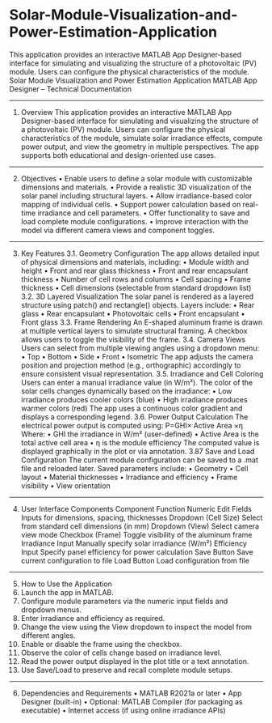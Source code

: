 # Solar-Module-Visualization-and-Power-Estimation-Application
This application provides an interactive MATLAB App Designer-based interface for simulating and visualizing the structure of a photovoltaic (PV) module. Users can configure the physical characteristics of the module.
Solar Module Visualization and Power Estimation Application
MATLAB App Designer – Technical Documentation
________________________________________
1. Overview
This application provides an interactive MATLAB App Designer-based interface for simulating and visualizing the structure of a photovoltaic (PV) module. Users can configure the physical characteristics of the module, simulate solar irradiance effects, compute power output, and view the geometry in multiple perspectives. The app supports both educational and design-oriented use cases.
________________________________________
2. Objectives
•	Enable users to define a solar module with customizable dimensions and materials.
•	Provide a realistic 3D visualization of the solar panel including structural layers.
•	Allow irradiance-based color mapping of individual cells.
•	Support power calculation based on real-time irradiance and cell parameters.
•	Offer functionality to save and load complete module configurations.
•	Improve interaction with the model via different camera views and component toggles.
________________________________________
3. Key Features
3.1. Geometry Configuration
The app allows detailed input of physical dimensions and materials, including:
•	Module width and height
•	Front and rear glass thickness
•	Front and rear encapsulant thickness
•	Number of cell rows and columns
•	Cell spacing
•	Frame thickness
•	Cell dimensions (selectable from standard dropdown list)
3.2. 3D Layered Visualization
The solar panel is rendered as a layered structure using patch() and rectangle() objects. Layers include:
•	Rear glass
•	Rear encapsulant
•	Photovoltaic cells
•	Front encapsulant
•	Front glass
3.3. Frame Rendering
An E-shaped aluminum frame is drawn at multiple vertical layers to simulate structural framing. A checkbox allows users to toggle the visibility of the frame.
3.4. Camera Views
Users can select from multiple viewing angles using a dropdown menu:
•	Top
•	Bottom
•	Side
•	Front
•	Isometric
The app adjusts the camera position and projection method (e.g., orthographic) accordingly to ensure consistent visual representation.
3.5. Irradiance and Cell Coloring
Users can enter a manual irradiance value (in W/m²). The color of the solar cells changes dynamically based on the irradiance:
•	Low irradiance produces cooler colors (blue)
•	High irradiance produces warmer colors (red)
The app uses a continuous color gradient and displays a corresponding legend.
3.6. Power Output Calculation
The electrical power output is computed using:
P=GHI× Active Area ×η 
Where:
•	GHI the irradiance in W/m² (user-defined)
•	Active Area  is the total active cell area
•	η is the module efficiency 
The computed value is displayed graphically in the plot or via annotation.
3.87 Save and Load Configuration
The current module configuration can be saved to a .mat file and reloaded later. Saved parameters include:
•	Geometry
•	Cell layout
•	Material thicknesses
•	Irradiance and efficiency
•	Frame visibility
•	View orientation
________________________________________
4. User Interface Components
Component	Function
Numeric Edit Fields	Inputs for dimensions, spacing, thicknesses
Dropdown (Cell Size)	Select from standard cell dimensions (in mm)
Dropdown (View)	Select camera view mode
Checkbox (Frame)	Toggle visibility of the aluminum frame
Irradiance Input	Manually specify solar irradiance (W/m²)
Efficiency Input	Specify panel efficiency for power calculation
Save Button	Save current configuration to file
Load Button	Load configuration from file
________________________________________
5. How to Use the Application
1.	Launch the app in MATLAB.
2.	Configure module parameters via the numeric input fields and dropdown menus.
3.	Enter irradiance and efficiency as required.
4.	Change the view using the View dropdown to inspect the model from different angles.
5.	Enable or disable the frame using the checkbox.
6.	Observe the color of cells change based on irradiance level.
7.	Read the power output displayed in the plot title or a text annotation.
8.	Use Save/Load to preserve and recall complete module setups.
________________________________________
6. Dependencies and Requirements
•	MATLAB R2021a or later
•	App Designer (built-in)
•	Optional: MATLAB Compiler (for packaging as executable)
•	Internet access (if using online irradiance APIs)
